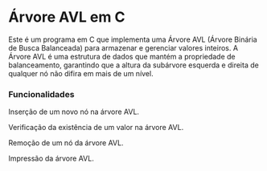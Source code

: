 # Árvore AVL em C

Este é um programa em C que implementa uma Árvore AVL (Árvore Binária de Busca Balanceada) para armazenar e gerenciar valores inteiros. 
A Árvore AVL é uma estrutura de dados que mantém a propriedade de balanceamento, garantindo que a altura da subárvore esquerda e direita de qualquer nó não difira em mais de um nível.

### Funcionalidades
<p> Inserção de um novo nó na árvore AVL.</p>
<p> Verificação da existência de um valor na árvore AVL.</p>
<p> Remoção de um nó da árvore AVL.</p>
<p> Impressão da árvore AVL.</p>
